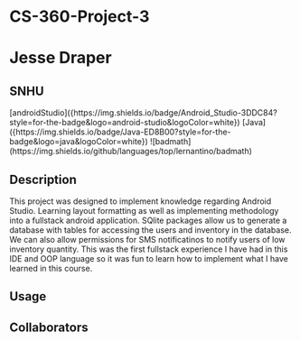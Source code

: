 # CS-360-Project-3
<h1> Jesse Draper</h1>
<h2>SNHU</h2>
[androidStudio]({https://img.shields.io/badge/Android_Studio-3DDC84?style=for-the-badge&logo=android-studio&logoColor=white})
[Java]({https://img.shields.io/badge/Java-ED8B00?style=for-the-badge&logo=java&logoColor=white})
![badmath](https://img.shields.io/github/languages/top/lernantino/badmath)

## Description
This project was designed to implement knowledge regarding Android Studio. Learning layout formatting as well as implementing methodology into a fullstack android application. SQlite packages allow us to generate a database with tables for accessing the users and inventory in the database. We can also allow permissions for SMS notificatinos to notify users of low inventory quantity. This was the first fullstack experience I have had in this IDE and OOP language so it was fun to learn how to implement what I have learned in this course.

## Usage

## Collaborators

## 
